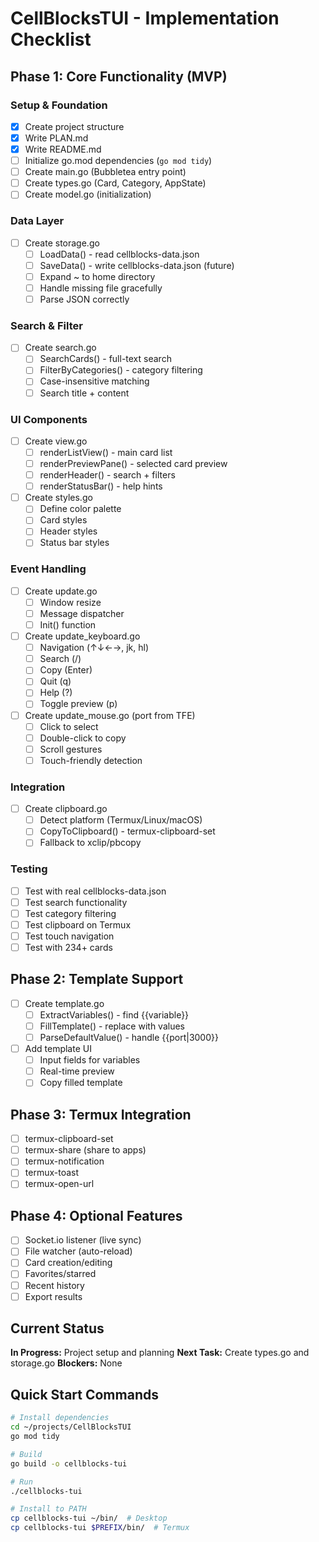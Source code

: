 # CellBlocksTUI - Implementation Checklist

## Phase 1: Core Functionality (MVP)

### Setup & Foundation
- [x] Create project structure
- [x] Write PLAN.md
- [x] Write README.md
- [ ] Initialize go.mod dependencies (`go mod tidy`)
- [ ] Create main.go (Bubbletea entry point)
- [ ] Create types.go (Card, Category, AppState)
- [ ] Create model.go (initialization)

### Data Layer
- [ ] Create storage.go
  - [ ] LoadData() - read cellblocks-data.json
  - [ ] SaveData() - write cellblocks-data.json (future)
  - [ ] Expand ~ to home directory
  - [ ] Handle missing file gracefully
  - [ ] Parse JSON correctly

### Search & Filter
- [ ] Create search.go
  - [ ] SearchCards() - full-text search
  - [ ] FilterByCategories() - category filtering
  - [ ] Case-insensitive matching
  - [ ] Search title + content

### UI Components
- [ ] Create view.go
  - [ ] renderListView() - main card list
  - [ ] renderPreviewPane() - selected card preview
  - [ ] renderHeader() - search + filters
  - [ ] renderStatusBar() - help hints

- [ ] Create styles.go
  - [ ] Define color palette
  - [ ] Card styles
  - [ ] Header styles
  - [ ] Status bar styles

### Event Handling
- [ ] Create update.go
  - [ ] Window resize
  - [ ] Message dispatcher
  - [ ] Init() function

- [ ] Create update_keyboard.go
  - [ ] Navigation (↑↓←→, jk, hl)
  - [ ] Search (/)
  - [ ] Copy (Enter)
  - [ ] Quit (q)
  - [ ] Help (?)
  - [ ] Toggle preview (p)

- [ ] Create update_mouse.go (port from TFE)
  - [ ] Click to select
  - [ ] Double-click to copy
  - [ ] Scroll gestures
  - [ ] Touch-friendly detection

### Integration
- [ ] Create clipboard.go
  - [ ] Detect platform (Termux/Linux/macOS)
  - [ ] CopyToClipboard() - termux-clipboard-set
  - [ ] Fallback to xclip/pbcopy

### Testing
- [ ] Test with real cellblocks-data.json
- [ ] Test search functionality
- [ ] Test category filtering
- [ ] Test clipboard on Termux
- [ ] Test touch navigation
- [ ] Test with 234+ cards

## Phase 2: Template Support

- [ ] Create template.go
  - [ ] ExtractVariables() - find {{variable}}
  - [ ] FillTemplate() - replace with values
  - [ ] ParseDefaultValue() - handle {{port|3000}}

- [ ] Add template UI
  - [ ] Input fields for variables
  - [ ] Real-time preview
  - [ ] Copy filled template

## Phase 3: Termux Integration

- [ ] termux-clipboard-set
- [ ] termux-share (share to apps)
- [ ] termux-notification
- [ ] termux-toast
- [ ] termux-open-url

## Phase 4: Optional Features

- [ ] Socket.io listener (live sync)
- [ ] File watcher (auto-reload)
- [ ] Card creation/editing
- [ ] Favorites/starred
- [ ] Recent history
- [ ] Export results

## Current Status

**In Progress:** Project setup and planning
**Next Task:** Create types.go and storage.go
**Blockers:** None

## Quick Start Commands

```bash
# Install dependencies
cd ~/projects/CellBlocksTUI
go mod tidy

# Build
go build -o cellblocks-tui

# Run
./cellblocks-tui

# Install to PATH
cp cellblocks-tui ~/bin/  # Desktop
cp cellblocks-tui $PREFIX/bin/  # Termux
```

